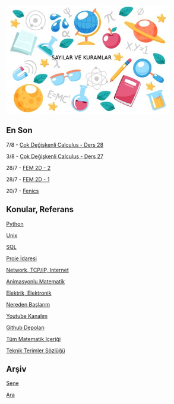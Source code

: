 
![](sk.jpg)

## En Son

7/8 - [Çok Değişkenli Calculus - Ders 28](https://burakbayramli.github.io/dersblog/calc_multi/calc_multi_28/ders_28.html)

3/8 - [Çok Değişkenli Calculus - Ders 27](https://burakbayramli.github.io/dersblog/calc_multi/calc_multi_27/ders_27.html)

28/7 - [FEM 2D - 2](https://burakbayramli.github.io/dersblog/compscieng/compscieng_1_27/ders_1.27.html)

28/7 - [FEM 2D - 1](https://burakbayramli.github.io/dersblog/compscieng/compscieng_1_26/ders_1.26.html)

20/7 - [Fenics](https://burakbayramli.github.io/dersblog/sk/2021/07/fenics-sonlu-ogeler-finite-elements.html)

## Konular, Referans

[Python](2016/01/python-dil-ogrenimi.md)

[Unix](2020/07/unix.md)

[SQL](2012/03/sql.md)

[Proje İdaresi](2020/07/proje-idaresi.md)

[Network, TCP/IP, Internet](2000/10/network.md)

[Animasyonlu Matematik](https://www.youtube.com/channel/UCx64ou5qw0Q9LLkwE8xSNEg)

[Elektrik, Elektronik](2020/08/elektronik.md)

[Nereden Başlarım](2019/01/nereden.md)

[Youtube Kanalım](https://www.youtube.com/channel/UCMAUsgUq5ODy8kMnJlUBUdQ)

[Github Depoları](https://github.com/burakbayramli)

[Tüm Matematik Içeriği](https://burakbayramli.github.io/dersblog/)

[Teknik Terimler Sözlüğü](https://burakbayramli.github.io/dersblog/algs/dict/teknik_terimler_sozlugu.html)

## Arşiv

[Sene](year.md)

[Ara](ara.html)

